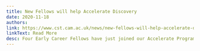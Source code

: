 ```yaml
---
title: New Fellows will help Accelerate Discovery
date: 2020-11-18
authors:
link: https://www.cst.cam.ac.uk/news/new-fellows-will-help-accelerate-discovery
linkText: Read More
desc: Four Early Career Fellows have just joined our Accelerate Programme to help researchers across the University advance the frontiers of their work through the application of AI.
---
```


